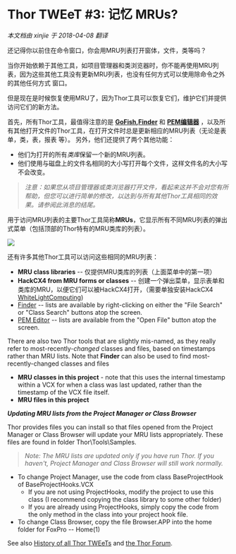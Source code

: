 ﻿Thor TWEeT #3: 记忆 MRUs?
===
_本文档由 xinjie 于 2018-04-08 翻译_

还记得你以前住在命令窗口，你会用MRU列表打开窗体，文件，类等吗？ 

当你开始依赖于其他工具，如项目管理器和类浏览器时，你不能再使用MRU列表，因为这些其他工具没有更新MRU列表，也没有任何方式可以使用除命令之外的其他任何方式 窗口。

但是现在是时候恢复使用MRU了，因为Thor工具可以恢复它们，维护它们并提供访问它们的新方法。

首先，所有Thor工具，最值得注意的是 **[GoFish](https://github.com/mattslay/GoFish),[Finder](https://github.com/VFPX/Finder)** 和 **[PEM编辑器](https://github.com/VFPX/PEMEditor)** ，以及所有其他打开文件的Thor工具，在打开文件时总是更新相应的MRU列表（无论是表单，类，表，报表 等）。 另外，他们还提供了两个其他功能：

*   他们为打开的所有*类库*保留一个新的MRU列表。
*   他们使用与磁盘上的文件名相同的大小写打开每个文件，这样文件名的大小写不会改变。

> _注意：如果您从项目管理器或类浏览器打开文件，看起来这并不会对您有所帮助，但您可以进行简单的修改，以达到与所有其他Thor工具相同的效果。请参阅此消息的结尾。_

用于访问MRU列表的主要Thor工具简称**MRUs**，它显示所有不同MRU列表的弹出式菜单（包括顶部的Thor特有的MRU类库的列表）。

![](Images/Tweet3a.png)

还有许多其他Thor工具可以访问这些相同的MRU列表：

*   **MRU class libraries** -- 仅提供MRU类库的列表（上面菜单中的第一项）
*   **HackCX4 from MRU forms or classes** -- 创建一个弹出菜单，显示表单和类库的MRU，以便它们可以被HackCX4打开，（需要单独安装HackCX4 [WhiteLightComputing](http://www.whitelightcomputing.com/prodhackcxpro.htm))
*   [Finder](https://github.com/VFPX/Finder) -- lists are available by right-clicking on either the "File Search" or "Class Search" buttons atop the screen.
*   [PEM Editor](https://github.com/VFPX/PEMEditor) -- lists are available from the "Open File" button atop the screen.

There are also two Thor tools that are slightly mis-named, as they really refer to most-recently-*changed* classes and files, based on timestamps rather than MRU lists. Note that **Finder** can also be used to find most-recently-changed classes and files

*   **MRU classes in this project** - note that this uses the internal timestamp within a VCX for when a class was last updated, rather than the timestamp of the VCX file itself.
*   **MRU files in this project**

***Updating MRU lists from the Project Manager or Class Browser***

Thor provides files you can install so that files opened from the Project Manager or Class Browser will update your MRU lists appropriately. These files are found in folder Thor\Tools\Samples.

> _Note: The MRU lists are updated only if you have run Thor. If you haven't, Project Manager and Class Browser will still work normally._

*   To change Project Manager, use the code from class BaseProjectHook of BaseProjectHooks.VCX
    *   If you are not using ProjectHooks, modify the project to use this class (I recommend copying the class library to some other folder)
    *   If you are already using ProjectHooks, simply copy the code from the only method in the class into your project hook file.
*   To change Class Browser, copy the file Browser.APP into the home folder for FoxPro -- Home(1)

See also [History of all Thor TWEeTs](../TWEeTs.md) and [the Thor Forum](https://groups.google.com/forum/?fromgroups#!forum/FoxProThor).

